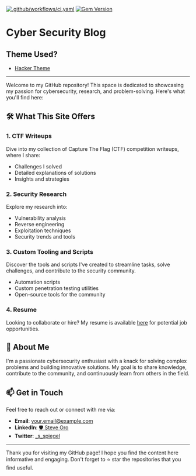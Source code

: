 [![.github/workflows/ci.yaml](https://github.com/Steve0ro/steve0ro.github.io/actions/workflows/ci.yaml/badge.svg)](https://github.com/Steve0ro/steve0ro.github.io/actions/workflows/ci.yaml) [![Gem Version](https://badge.fury.io/rb/jekyll-theme-hacker.svg)](https://badge.fury.io/rb/jekyll-theme-hacker)

# Cyber Security Blog

## Theme Used?
- [Hacker Theme](https://github.com/pages-themes/hacker)

---

Welcome to my GitHub repository! This space is dedicated to showcasing my passion for cybersecurity, research, and problem-solving. Here's what you'll find here:

## 🛠️ **What This Site Offers**

### 1. **CTF Writeups**
Dive into my collection of Capture The Flag (CTF) competition writeups, where I share:
- Challenges I solved
- Detailed explanations of solutions
- Insights and strategies

### 2. **Security Research**
Explore my research into:
- Vulnerability analysis
- Reverse engineering
- Exploitation techniques
- Security trends and tools

### 3. **Custom Tooling and Scripts**
Discover the tools and scripts I've created to streamline tasks, solve challenges, and contribute to the security community.
- Automation scripts
- Custom penetration testing utilities
- Open-source tools for the community

### 4. **Resume**
Looking to collaborate or hire? My resume is available [here](resume.md) for potential job opportunities.

## 🌟 **About Me**
I'm a passionate cybersecurity enthusiast with a knack for solving complex problems and building innovative solutions. My goal is to share knowledge, contribute to the community, and continuously learn from others in the field.

## 📫 **Get in Touch**
Feel free to reach out or connect with me via:
- **Email**: [your.email@example.com](mailto:your.email@example.com)
- **LinkedIn**: [🛡 Steve Oro](https://www.linkedin.com/in/%F0%9F%9B%A1steve-oro-298ab617b/)
- **Twitter**: [_s_spiegel](https://x.com/_s_spiegel)

---

Thank you for visiting my GitHub page! I hope you find the content here informative and engaging. Don't forget to ⭐ star the repositories that you find useful.